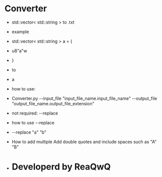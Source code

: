 # Converter

+ std::vector< std::string > to .txt

+ example

+ std::vector< std::string > a = {
+    u8"a"w
+ }
+ to
+ a

+ how to use:
+ Converter.py --input_file "input_file_name.input_file_name" --output_file "output_file_name.output_file_extension" 
+ not required: --replace
+ how to use --replace

+ --replace "a" "b"
+ How to add multiple Add double quotes and include spaces such as "A" "B"

+ # Developerd by ReaQwQ
